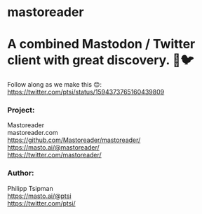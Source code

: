 # mastoreader

# A combined Mastodon / Twitter client with great discovery. 🐘🐦

Follow along as we make this 😊: https://twitter.com/ptsi/status/1594373765160439809

### Project:
Mastoreader\
mastoreader.com\
https://github.com/Mastoreader/mastoreader/ \
https://masto.ai/@mastoreader/ \
https://twitter.com/mastoreader/

### Author:
Philipp Tsipman\
https://masto.ai/@ptsi \
https://twitter.com/ptsi/
